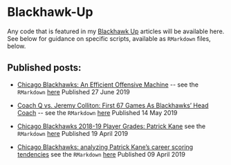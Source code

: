 # Blackhawk-Up

Any code that is featured in my [Blackhawk Up](https://blackhawkup.com/) articles will be available here. See below for guidance on specific scripts, available as `RMarkdown` files, below.

## Published posts:

+ [Chicago Blackhawks: An Efficient Offensive Machine](https://blackhawkup.com/2019/06/27/chicago-blackhawks-efficient-offensive-machine/) -- see the `RMarkdown` [here](https://github.com/mkmiecik14/Blackhawk-Up/blob/master/post-blackhawkup-pucks-to-the-net.Rmd) Published 27 June 2019

+ [Coach Q vs. Jeremy Colliton: First 67 Games As Blackhawks’ Head Coach](https://blackhawkup.com/2019/05/14/q-colliton-first-67-games-blackhawks-head-coach/) -- see the `RMarkdown` [here](https://github.com/mkmiecik14/Blackhawk-Up/blob/master/post-blackhawkup-coachq-vs-colliton.Rmd) Published 14 May 2019

+ [Chicago Blackhawks 2018-19 Player Grades: Patrick Kane](https://blackhawkup.com/2019/04/18/blackhawks-player-grades-patrick-kane/)
see the `RMarkdown` [here](https://github.com/mkmiecik14/Blackhawk-Up/blob/master/post-blackhawkup-kane-player-grade.Rmd)
Published 19 April 2019

+ [Chicago Blackhawks: analyzing Patrick Kane’s career scoring tendencies](https://blackhawkup.com/2019/04/09/chicago-blackhawks-patrick-kane-scoring/)
see the `RMarkdown` [here](https://github.com/mkmiecik14/Blackhawk-Up/blob/master/post-blackhawkup-kane-career-scoring-1.Rmd)
Published 09 April 2019




